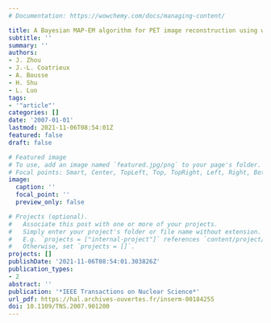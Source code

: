 ```yaml
---
# Documentation: https://wowchemy.com/docs/managing-content/

title: A Bayesian MAP-EM algorithm for PET image reconstruction using wavelet transform
subtitle: ''
summary: ''
authors:
- J. Zhou
- J.-L. Coatrieux
- A. Bousse
- H. Shu
- L. Luo
tags:
- '"article"'
categories: []
date: '2007-01-01'
lastmod: 2021-11-06T08:54:01Z
featured: false
draft: false

# Featured image
# To use, add an image named `featured.jpg/png` to your page's folder.
# Focal points: Smart, Center, TopLeft, Top, TopRight, Left, Right, BottomLeft, Bottom, BottomRight.
image:
  caption: ''
  focal_point: ''
  preview_only: false

# Projects (optional).
#   Associate this post with one or more of your projects.
#   Simply enter your project's folder or file name without extension.
#   E.g. `projects = ["internal-project"]` references `content/project/deep-learning/index.md`.
#   Otherwise, set `projects = []`.
projects: []
publishDate: '2021-11-06T08:54:01.303826Z'
publication_types:
- 2
abstract: ''
publication: '*IEEE Transactions on Nuclear Science*'
url_pdf: https://hal.archives-ouvertes.fr/inserm-00184255
doi: 10.1109/TNS.2007.901200
---
```

